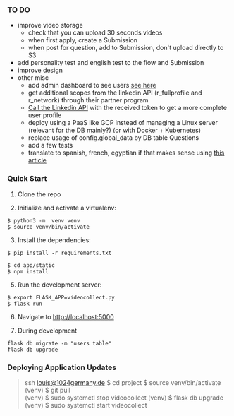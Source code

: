 ### TO DO

* improve video storage
  * check that you can upload 30 seconds videos
  * when first apply, create a Submission
  * when post for question, add to Submission, don't upload directly to S3
* add personality test and english test to the flow and Submission
* improve design
* other misc
  * add admin dashboard to see users [see here](https://www.reddit.com/r/flask/comments/7tr82o/example_integrating_flask_admin_into_flask_webapp/)
  * get additional scopes from the linkedin API (r_fullprofile and r_network) through their partner program
  * [Call the Linkedin API](https://auth0.com/docs/connections/calling-an-external-idp-api) with the received token to get a more complete user profile 
  * deploy using a PaaS like GCP instead of managing a Linux server (relevant for the DB mainly?) (or with Docker + Kubernetes)
  * replace usage of config.global_data by DB table Questions
  * add a few tests
  * translate to spanish, french, egyptian if that makes sense using [this article](https://blog.miguelgrinberg.com/post/the-flask-mega-tutorial-part-xiii-i18n-and-l10n) 

### Quick Start

1. Clone the repo

2. Initialize and activate a virtualenv:
  ```
  $ python3 -m  venv venv
  $ source venv/bin/activate
  ```

3. Install the dependencies:
  ```
  $ pip install -r requirements.txt
  ```
  ```
  $ cd app/static
  $ npm install
  ```

5. Run the development server:
  ```
  $ export FLASK_APP=videocollect.py
  $ flask run
  ```

6. Navigate to [http://localhost:5000](http://localhost:5000)

7. During development
```
flask db migrate -m "users table"
flask db upgrade
```


### Deploying Application Updates
> ssh louis@1024germany.de
$ cd project
$ source venv/bin/activate
(venv) $ git pull                              
(venv) $ sudo systemctl stop videocollect
(venv) $ flask db upgrade                      
(venv) $ sudo systemctl start videocollect    

